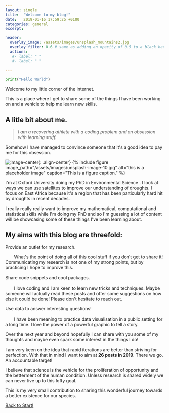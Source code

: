```yaml
---
layout: single
title:  "Welcome to my blog!"
date:   2019-01-16 17:59:25 +0100
categories: general
excerpt:

header:
  overlay_image: /assets/images/unsplash_mountains2.jpg
  overlay_filter: 0.6 # same as adding an opacity of 0.5 to a black background
  actions:
   #- label: " "
   #- label: " "

---
```


```python
print("Hello World")
```

Welcome to my little corner of the internet.

This is a place where I get to share some of the things I have been working on and a vehicle to help me learn new skills.

## A litle bit about me.

> _I am a recovering athlete with a coding problem and an obsession with learning stuff._

Somehow I have managed to convince someone that it's a good idea to pay me for this obsession.

![image-center](/assets/images/filename.jpg){: .align-center}
{% include figure image_path="/assets/images/unsplash-image-10.jpg" alt="this is a placeholder image" caption="This is a figure caption." %}

I'm at Oxford University doing my PhD in Environmental Science . I look at ways we can use satellites to improve our understanding of droughts. I focus on East Africa because it's a region that has been particularly hard hit by droughts in recent decades.

I really really really want to improve my mathematical, computational and statistical skills while I'm doing my PhD and so I'm guessing a lot of content will be showcasing some of these things I've been learning about.


## My aims with this blog are threefold:

<i class="fas fa-pencil-alt fa-flip-horizontal fa-fw" style="color:#FA4234; font-size:1.2em" aria-hidden="true"></i> Provide an outlet for my research.

&nbsp;&nbsp;&nbsp;&nbsp;&nbsp;&nbsp; What's the point of doing all of this cool stuff if you don't get to share it! Communicating my research is not one of my strong points, but by practicing I hope to improve this.

<i class="fas fa-terminal fa-fw" style="color:#4A4F53; font-size:1.2em" aria-hidden="true"></i> Share code snippets and cool packages.
<br/><br/>
&nbsp;&nbsp;&nbsp;&nbsp;&nbsp;&nbsp; I love coding and I am keen to learn new tricks and techniques. Maybe someone will actually read these posts and offer some suggestions on how else it could be done! Please don't hesitate to reach out.

<i class="fas fa-atom" style="color:#006998; font-size:1.2em" aria-hidden="true"></i> Use data to answer interesting questions!
<br/><br/>
&nbsp;&nbsp;&nbsp;&nbsp;&nbsp;&nbsp; I have been meaning to practice data visualisation in a public setting for a long time. I love the power of a powerful graphic to tell a story.

Over the next year and beyond hopefully I can share with you some of my thoughts and maybe even spark some interest in the things I do!

I am very keen on the idea that rapid iterations are better than striving for perfection. With that in mind I want to aim at **26 posts in 2019**. There we go. An accountable target!

I believe that science is the vehicle for the proliferation of opportunity and the betterment of the human condition. Unless research is shared widely we can never live up to this lofty goal.

This is my very small contribution to sharing this wonderful journey towards a better existence for our species.

<a href="#" class="btn btn--primary">Back to Start!</a>

